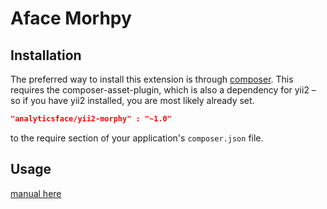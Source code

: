 Aface Morhpy
============


Installation
------------
The preferred way to install this extension is through [composer](http://getcomposer.org/download/). This requires the 
composer-asset-plugin, which is also a dependency for yii2 – so if you have yii2 installed, you are most likely already 
set.


```json
"analyticsface/yii2-morphy" : "~1.0"
```

to the require section of your application's `composer.json` file.

Usage
-----

[manual here](http://phpmorphy.sourceforge.net/dokuwiki/manual)